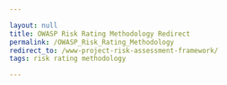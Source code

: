 ```yaml
---

layout: null
title: OWASP Risk Rating Methodology Redirect
permalink: /OWASP_Risk_Rating_Methodology
redirect_to: /www-project-risk-assessment-framework/
tags: risk rating methodology

---
```


